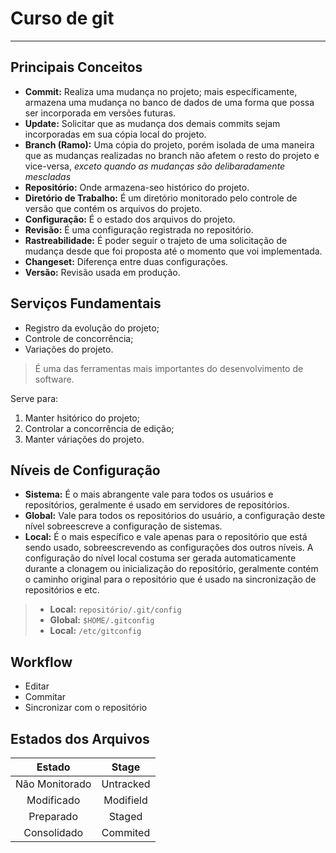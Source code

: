 # Curso de git
****
## Principais Conceitos

- **Commit:** Realiza uma mudança no projeto; mais específicamente, armazena uma mudança no banco de dados de uma forma que possa ser incorporada em versões futuras.
- **Update:** Solicitar que as mudança dos demais commits sejam incorporadas em sua cópia local do projeto. 
- **Branch (Ramo):** Uma cópia do projeto, porém isolada de uma maneira que as mudanças realizadas no branch não afetem o resto do projeto e vice-versa, *exceto quando as mudanças são delibaradamente mescladas*
- **Repositório:** Onde armazena-seo histórico do projeto.
- **Diretório de Trabalho:** É um diretório monitorado pelo controle de versão que contém os arquivos do projeto.
- **Configuração:** É o estado dos arquivos do projeto.
- **Revisão:** É uma configuração registrada no repositório.
- **Rastreabilidade:** É poder seguir o trajeto de uma solicitação de mudança desde que foi proposta até o momento que voi implementada.
- **Changeset:** Diferença entre duas configurações.
- **Versão:** Revisão usada em produção.

## Serviços Fundamentais

- Registro da evolução do projeto;
- Controle de concorrência;
- Variações do projeto.

> É uma das ferramentas mais importantes do desenvolvimento de software.

Serve para:
1. Manter hsitórico do projeto;
2. Controlar a concorrência de edição;
3. Manter váriações do projeto.

## Níveis de Configuração
- **Sistema:** É o mais abrangente vale para todos os usuários e repositórios, geralmente é usado em servidores de repositórios.
- **Global:** Vale para todos os repositórios do usuário, a configuração deste nível sobreescreve a configuração de sistemas.
- **Local:** É o mais específico e vale apenas para o repositório que está sendo usado, sobreescrevendo as configurações dos outros níveis. A configuração do nível local costuma ser gerada automaticamente durante a clonagem ou inicialização do repositório, geralmente contém o caminho original para o repositório que é usado na sincronização de repositórios e etc.

> - **Local:** `repositório/.git/config`
> - **Global:** `$HOME/.gitconfig`
> - **Local:** `/etc/gitconfig`

## Workflow
- Editar
- Commitar
- Sincronizar com o repositório

## Estados dos Arquivos
| Estado         | Stage     |
|:--------------:|:---------:|
| Não Monitorado | Untracked |
| Modificado     | Modifield |
| Preparado      | Staged    |
| Consolidado    | Commited  |